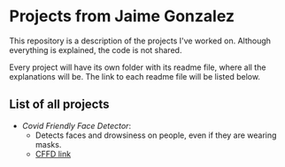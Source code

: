 # Projects from Jaime Gonzalez

This repository is a description of the projects I've worked on. 
Although everything is explained, the code is not shared.<br />

Every project will have its own folder with its readme file, where all the explanations will be.
The link to each readme file will be listed below.

## List of all projects

  - *Covid Friendly Face Detector*: 
    - Detects faces and drowsiness on people, even if they are wearing masks. 
    - [CFFD link](https://github.com/Jtachan/CV_projects/blob/main/covid_drowsiness_detector/readme-CFFD.md)
